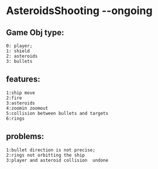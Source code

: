 # AsteroidsShooting --ongoing
## Game Obj type:
	0: player;
	1: shield
	2: asteroids
	3: bullets
## features:
	1:ship move
	2:fire
	3:asteroids
	4:zoomin zoomout
	5:collision between bullets and targets
	6:rings 
## problems: 
	1:bullet direction is not precise;
	2:rings not orbitting the ship
	3:player and asteroid collision  undone   
